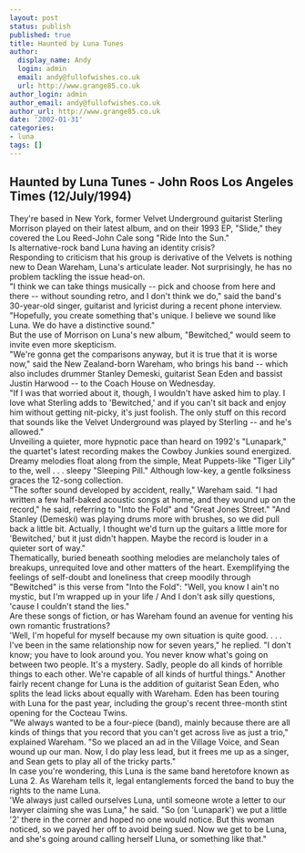 ```yaml
---
layout: post
status: publish
published: true
title: Haunted by Luna Tunes
author:
  display_name: Andy
  login: admin
  email: andy@fullofwishes.co.uk
  url: http://www.grange85.co.uk
author_login: admin
author_email: andy@fullofwishes.co.uk
author_url: http://www.grange85.co.uk
date: '2002-01-31'
categories:
- luna
tags: []
---
```


## Haunted by Luna Tunes - John Roos Los Angeles Times (12/July/1994)

<p>They're based in New York, former Velvet Underground guitarist Sterling Morrison played on their latest album, and on their 1993 EP, "Slide," they covered the Lou Reed-John Cale song "Ride Into the Sun."<br />Is alternative-rock band Luna having an identity crisis?<br />Responding to criticism that his group is derivative of the Velvets is nothing new to Dean Wareham, Luna's articulate leader. Not surprisingly, he has no problem tackling the issue head-on.<br />"I think we can take things musically -- pick and choose from here and there -- without sounding retro, and I don't think we do," said the band's 30-year-old singer, guitarist and lyricist during a recent phone interview. "Hopefully, you create something that's unique. I believe we sound like Luna. We do have a distinctive sound."<br />But the use of Morrison on Luna's new album, "Bewitched," would seem to invite even more skepticism.<br />"We're gonna get the comparisons anyway, but it is true that it is worse now," said the New Zealand-born Wareham, who brings his band -- which also includes drummer Stanley Demeski, guitarist Sean Eden and bassist Justin Harwood -- to the Coach House on Wednesday.<br />"If I was that worried about it, though, I wouldn't have asked him to play. I love what Sterling adds to 'Bewitched,' and if you can't sit back and enjoy him without getting nit-picky, it's just foolish. The only stuff on this record that sounds like the Velvet Underground was played by Sterling -- and he's allowed."<br />Unveiling a quieter, more hypnotic pace than heard on 1992's "Lunapark," the quartet's latest recording makes the Cowboy Junkies sound energized. Dreamy melodies float along from the simple, Meat Puppets-like "Tiger Lily" to the, well . . . sleepy "Sleeping Pill." Although low-key, a gentle folksiness graces the 12-song collection.<br />"The softer sound developed by accident, really," Wareham said. "I had written a few half-baked acoustic songs at home, and they wound up on the record," he said, referring to "Into the Fold" and "Great Jones Street." "And Stanley (Demeski) was playing drums more with brushes, so we did pull back a little bit. Actually, I thought we'd turn up the guitars a little more for 'Bewitched,' but it just didn't happen. Maybe the record is louder in a quieter sort of way."<br />Thematically, buried beneath soothing melodies are melancholy tales of breakups, unrequited love and other matters of the heart. Exemplifying the feelings of self-doubt and loneliness that creep moodily through "Bewitched" is this verse from "Into the Fold": "Well, you know I ain't no mystic, but I'm wrapped up in your life / And I don't ask silly questions, 'cause I couldn't stand the lies."<br />Are these songs of fiction, or has Wareham found an avenue for venting his own romantic frustrations?<br />'Well, I'm hopeful for myself because my own situation is quite good. . . . I've been in the same relationship now for seven years," he replied. "I don't know; you have to look around you. You never know what's going on between two people. It's a mystery. Sadly, people do all kinds of horrible things to each other. We're capable of all kinds of hurtful things." Another fairly recent change for Luna is the addition of guitarist Sean Eden, who splits the lead licks about equally with Wareham. Eden has been touring with Luna for the past year, including the group's recent three-month stint opening for the Cocteau Twins.<br />"We always wanted to be a four-piece (band), mainly because there are all kinds of things that you record that you can't get across live as just a trio," explained Wareham. "So we placed an ad in the Village Voice, and Sean wound up our man. Now, I do play less lead, but it frees me up as a singer, and Sean gets to play all of the tricky parts."<br />In case you're wondering, this Luna is the same band heretofore known as Luna 2. As Wareham tells it, legal entanglements forced the band to buy the rights to the name Luna.<br />'We always just called ourselves Luna, until someone wrote a letter to our lawyer claiming she was Luna," he said. "So (on 'Lunapark') we put a little '2' there in the corner and hoped no one would notice. But this woman noticed, so we payed her off to avoid being sued. Now we get to be Luna, and she's going around calling herself Lluna, or something like that."</p>
